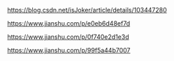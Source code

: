 https://blog.csdn.net/isJoker/article/details/103447280

https://www.jianshu.com/p/e0eb6d48ef7d

https://www.jianshu.com/p/0f740e2d1e3d

https://www.jianshu.com/p/99f5a44b7007